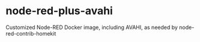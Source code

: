 # node-red-plus-avahi
Customized Node-RED Docker image, including AVAHI, as needed by node-red-contrib-homekit
